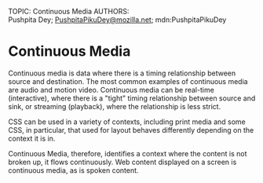 TOPIC: Continuous Media
AUTHORS: Pushpita Dey; PushpitaPikuDey@mozilla.net; mdn:PushpitaPikuDey

# Continuous Media

Continuous media is data where there is a timing relationship between source and destination.
The most common examples of continuous media are audio and motion video. Continuous media can
be real-time (interactive), where there is a "tight" timing relationship between source and sink,
or streaming (playback), where the relationship is less strict.

CSS can be used in a variety of contexts, including print media and some CSS, in particular,
that used for layout behaves differently depending on the context it is in.

Continuous Media, therefore, identifies a context where the content is not broken up,
it flows continuously. Web content displayed on a screen is continuous media, as is spoken content.
